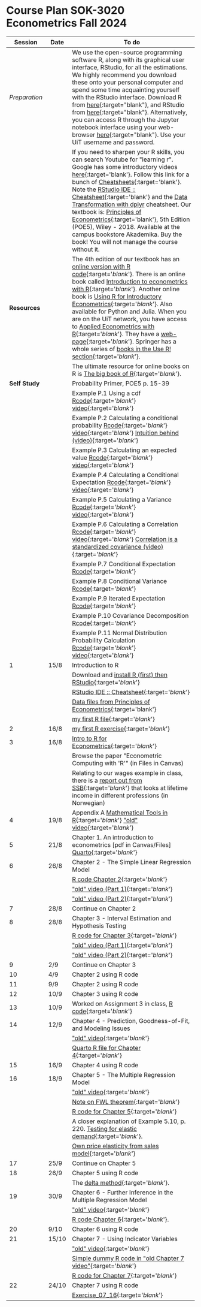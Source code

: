 # Course Plan SOK-3020 Econometrics Fall 2024

| Session  | Date | To do                                            |
|------------------|---------|------------------------------------------------------------------|
| *Preparation*    |         | We use the open-source programming software R, along with its graphical user interface, RStudio, for all the estimations. We highly recommend you download these onto your personal computer and spend some time acquainting yourself with the RStudio interface. Download R from [here](https://cloud.r-project.org/){:target="blank"}, and RStudio from [here](https://posit.co/download/rstudio-desktop/){:target="blank"}. Alternatively, you can access R through the Jupyter notebook interface using your web-browser [here](https://jupyter.uit.no){:target="blank"}. Use your UiT username and password.   |
|                  |          | If you need to sharpen your R skills, you can search Youtube for "learning r". Google has some introductory videos [here](https://www.youtube.com/playlist?list=PLOU2XLYxmsIK9qQfztXeybpHvru-TrqAP){:target='blank'}. Follow this link for a bunch of [Cheatsheets](https://posit.co/resources/cheatsheets/){:target='blank'}. Note the [RStudio IDE :: Cheatsheet](https://rstudio.github.io/cheatsheets/html/rstudio-ide.html){:target='blank'} and the [Data Transformation with dplyr](https://rstudio.github.io/cheatsheets/html/data-transformation.html) cheatsheet. Our textbook is: [Principles of Econometrics](http://principlesofeconometrics.com/poe5/poe5.html){:target='blank'}, 5th Edition (POE5), Wiley - 2018. Available at the campus bookstore Akademika. Buy the book! You will not manage the course without it. |
| **Resources** |            | The 4th edition of our textbook has an [online version with R code](https://bookdown.org/ccolonescu/RPoE4/){:target='_blank_'}. There is an online book called [Introduction to econometrics with R](https://www.econometrics-with-r.org/index.html){:target='_blank_'}. Another online book is [Using R for Introductory Econometrics](http://urfie.net){:target='_blank_'}. Also available for Python and Julia. When you are on the UiT network, you have access to [Applied Econometrics with R](https://link.springer.com/book/10.1007%2F978-0-387-77318-6){:target='_blank_'}. They have a [web-page](https://eeecon.uibk.ac.at/~zeileis/teaching/AER/){:target='_blank_'}. Springer has a whole series of [books in the Use R! section](https://link.springer.com/search?facet-series=%226991%22&facet-content-type=%22Book%22){:target='_blank_'}. |
|                  |         | The ultimate resource for online books on R is [The big book of R](https://www.bigbookofr.com/){:target='_blank_'}. |
| **Self Study** |     |  Probability Primer, POE5 p. 15-39 |
|   |   |  Example P.1 Using a cdf  [Rcode](https://raw.githubusercontent.com/uit-sok-3020-h23/uit-sok-3020-h23.github.io/main/example_p1%20using%20a%20cdf.R){:target='_blank_'}  [video](https://uit.cloud.panopto.eu/Panopto/Pages/Viewer.aspx?id=20d5f48a-e081-4ce0-b024-b0610078f235){:target='_blank_'}  |
|   |   | Example P.2 Calculating a conditional probability [Rcode](https://raw.githubusercontent.com/uit-sok-3020-h23/uit-sok-3020-h23.github.io/main/example_p2%20calculating%20a%20conditional%20probability.R){:target='_blank_'}  [video](https://uit.cloud.panopto.eu/Panopto/Pages/Viewer.aspx?id=ae78fd28-9635-41fe-a3a9-b0610078f247){:target='_blank_'}  [Intuition behind (video)](https://uit.cloud.panopto.eu/Panopto/Pages/Viewer.aspx?id=79a7b549-d8d7-4230-87fd-b0610078f23f){:target='_blank_'}  |  
|   |   | Example P.3 Calculating an expected value  [Rcode](https://raw.githubusercontent.com/uit-sok-3020-h23/uit-sok-3020-h23.github.io/main/example_p3%20calculating%20an%20expected%20value.R){:target='_blank_'}  [video](https://uit.cloud.panopto.eu/Panopto/Pages/Viewer.aspx?id=32f60538-9af0-4ea4-89f3-b0610078f0d9){:target='_blank_'}   |  
|   |   | Example P.4 Calculating a Conditional Expectation  [Rcode](https://raw.githubusercontent.com/uit-sok-3020-h23/uit-sok-3020-h23.github.io/main/example_p4%20calculating%20a%20conditional%20expectation.R){:target='_blank_'}  [video](https://uit.cloud.panopto.eu/Panopto/Pages/Viewer.aspx?id=7f00a56e-92b0-4c21-8073-b0610078f577){:target='_blank_'}   |  
|   |   | Example P.5 Calculating a Variance  [Rcode](https://raw.githubusercontent.com/uit-sok-3020-h23/uit-sok-3020-h23.github.io/main/example_p5%20calculating%20a%20variance.R){:target='_blank_'}  [video](https://uit.cloud.panopto.eu/Panopto/Pages/Viewer.aspx?id=d75b1ca0-b337-4438-b4b5-b0610078f64c){:target='_blank_'}   |  
|   |   | Example P.6 Calculating a Correlation [Rcode](https://raw.githubusercontent.com/uit-sok-3020-h23/uit-sok-3020-h23.github.io/main/example_p6%20calculating%20a%20correlation.R){:target='_blank_'}  [video](https://uit.cloud.panopto.eu/Panopto/Pages/Viewer.aspx?id=64831e5e-8ca8-41db-b18b-b0610078f747){:target='_blank_'} [Correlation is a standardized covariance (video)](https://uit.cloud.panopto.eu/Panopto/Pages/Viewer.aspx?id=068b0fb1-4f62-49c6-86f7-b0610078f56e){:target='_blank_'}   |  
|   |   | Example P.7 Conditional Expectation  [Rcode](https://raw.githubusercontent.com/uit-sok-3020-h23/uit-sok-3020-h23.github.io/main/example_p7%20conditional%20expectation.R){:target='_blank_'}     |  
|   |   | Example P.8 Conditional Variance  [Rcode](https://raw.githubusercontent.com/uit-sok-3020-h23/uit-sok-3020-h23.github.io/main/example_p8%20conditional%20variance.R){:target='_blank_'}     |  
|   |   | Example P.9 Iterated Expectation  [Rcode](https://raw.githubusercontent.com/uit-sok-3020-h23/uit-sok-3020-h23.github.io/main/example_p9%20iterated%20expectation.R){:target='_blank_'}     |  
|   |   | Example P.10 Covariance Decomposition  [Rcode](https://raw.githubusercontent.com/uit-sok-3020-h23/uit-sok-3020-h23.github.io/main/example_p10%20covariance%20decomposition.R){:target='_blank_'}   |  
|   |   | Example P.11 Normal Distribution Probability Calculation  [Rcode](https://raw.githubusercontent.com/uit-sok-3020-h23/uit-sok-3020-h23.github.io/main/example_p11-normal-distribution-probability-calculation.R){:target='_blank_'}  [video](https://uit.cloud.panopto.eu/Panopto/Pages/Viewer.aspx?id=ed10162c-003a-441f-bc7f-b06200d77a64){:target='_blank_'}   |  
| 1  |   15/8 | Introduction to R|
|    |       |   Download and [install R (first) then RStudio](https://posit.co/download/rstudio-desktop/){:target='_blank_'} |
|    |       |  [RStudio IDE :: Cheatsheet](https://rstudio.github.io/cheatsheets/html/rstudio-ide.html){:target='_blank_'}   |
|    |       |  [Data files from Principles of Econometrics](https://www.principlesofeconometrics.com/poe5/poe5data.html){:target='blank'}       |
|    |       |  [my first R file](https://raw.githubusercontent.com/uit-sok-3020-h24/uit-sok-3020-h24.github.io/main/my%20first%20r%20file.R){:target='_blank_'} |
| 2  | 16/8      | [my first R exercise](https://raw.githubusercontent.com/uit-sok-3020-h24/uit-sok-3020-h24.github.io/main/my_first_exercise.R){:target='_blank_'}  |
| 3  | 16/8    |  [Intro to R for Econometrics](https://raw.githubusercontent.com/uit-sok-3020-h24/uit-sok-3020-h24.github.io/main/intro%20to%20R%20for%20econometrics.qmd){:target='_blank_'} |
|    | | Browse the paper "Econometric Computing with 'R'" (in Files in Canvas) |
|    |  | Relating to our wages example in class, there is a [report out from SSB](https://www.ssb.no/inntekt-og-forbruk/inntekt-og-formue/artikler/forskjeller-i-livslopsinntekt-mellom-utdanningsgrupper/_/attachment/inline/fbc61677-a679-4edd-93d8-c6095b866d0d:138a258371f5d983314e8175b97bb5ed5adc04e3/RAPP2023-26.pdf){:target='_blank_'} that looks at lifetime income in different professions (in Norwegian) |
| 4  | 19/8  | Appendix A [Mathematical Tools in R](https://raw.githubusercontent.com/uit-sok-3020-h24/uit-sok-3020-h24.github.io/main/Appendix_A_annotated.R){:target='_blank_'} ["old" video](https://uit.cloud.panopto.eu/Panopto/Pages/Viewer.aspx?id=e39c6666f51844efa636aee500c51b7a){:target='_blank_'}    |
| 5  | 21/8 | Chapter 1. An introduction to econometrics  [pdf in Canvas/Files] [Quarto](https://raw.githubusercontent.com/uit-sok-3020-h24/uit-sok-3020-h24.github.io/main/chap1_why_study_econometrics.qmd){:target='_blank_'} |
| 6  | 26/8 |  Chapter 2 - The Simple Linear Regression Model |
|    |     |   [R code Chapter 2](https://raw.githubusercontent.com/uit-sok-3020-h24/uit-sok-3020-h24.github.io/main/R_code_Chapter_2.R){:target='_blank_'}  |
|    |     |   ["old" video (Part 1)](https://uit.cloud.panopto.eu/Panopto/Pages/Viewer.aspx?id=8cafa645-c30b-465a-a992-aee500c4723a){:target='_blank_'}     |
|    |     |   ["old" video (Part 2)](https://uit.cloud.panopto.eu/Panopto/Pages/Viewer.aspx?id=fe2607de-2c56-492f-87bd-aee500c57671){:target='_blank_'}  |
| 7 | 28/8 | Continue on Chapter 2 |
| 8 | 28/8 | Chapter 3 - Interval Estimation and Hypothesis Testing   |
|    |      |  [R code for Chapter 3](https://raw.githubusercontent.com/uit-sok-3020-h24/uit-sok-3020-h24.github.io/main/Chapter_3.R){:target='_blank_'}    |
|    |      |   ["old" video (Part 1)](https://uit.cloud.panopto.eu/Panopto/Pages/Viewer.aspx?id=e319d74e-c548-4de3-b6f5-aee500c4d176){:target='_blank_'}     |
|    |      |   ["old" video (Part 2)](https://uit.cloud.panopto.eu/Panopto/Pages/Viewer.aspx?id=4d290fdc-36ae-4d2d-8495-aee500c57827){:target='_blank_'}     |
| 9 | 2/9  | Continue on Chapter 3 |
| 10 | 4/9 | Chapter 2 using R code |
| 11 | 9/9 | Chapter 2 using R code |
| 12 | 10/9  |  Chapter 3 using R code |
|13  | 10/9  | Worked on Assignment 3 in class, [R code](https://raw.githubusercontent.com/uit-sok-3020-h24/uit-sok-3020-h24.github.io/main/assig3.R){:target='_blank_'}  |
|14  | 12/9  | Chapter 4 - Prediction, Goodness-of-Fit, and Modeling Issues   |
|    |      | ["old" video](https://uit.cloud.panopto.eu/Panopto/Pages/Viewer.aspx?id=befb571c-77a5-4919-b3e5-aee500c4b463){:target='_blank_'} |
|    |      |  [Quarto R file for Chapter 4](https://raw.githubusercontent.com/uit-sok-3020-h24/uit-sok-3020-h24.github.io/main/Chapter_4.qmd){:target='_blank_'} | 
| 15 | 16/9  | Chapter 4 using R code |
| 16 | 18/9  | Chapter 5 - The Multiple Regression Model  |
|     |      |   ["old" video](https://uit.cloud.panopto.eu/Panopto/Pages/Viewer.aspx?id=d3c5a562-fdf8-48f6-9b49-aee500c5236b){:target='_blank_'}     |
|     |      |  [Note on FWL theorem](https://uit-sok-3020-h24.github.io/FWL_theorem.pdf){:target='_blank_'}   |
|     |      |  [R code for Chapter 5](https://raw.githubusercontent.com/uit-sok-3020-h24/uit-sok-3020-h24.github.io/main/Chapter%205.R){:target='_blank_'}     |
|     |      |  A closer explanation of Example 5.10, p. 220. [Testing for elastic demand](https://en.wikipedia.org/wiki/Total_revenue_test){:target='_blank_'}.   |
|     |      |  [Own price elasticity from sales model](https://uit-sok-3020-h24.github.io/elasticity_in_sales_model.pdf){:target='_blank_'}       |
| 17 | 25/9  | Continue on Chapter 5 |
| 18 | 26/9  | Chapter 5 using R code |
|     |      | The [delta method](https://raw.githubusercontent.com/uit-sok-3020-h24/uit-sok-3020-h24.github.io/main/delta_method.R){:target='_blank_'}.   | 
| 19 | 30/9  |  Chapter 6 - Further Inference in the Multiple Regression Model   |
|     |      |   ["old" video](https://uit.cloud.panopto.eu/Panopto/Pages/Viewer.aspx?id=f7414982-3db6-4bb2-925b-aee500c49725){:target='_blank_'}     |
|     |      |  [R code Chapter 6](https://raw.githubusercontent.com/uit-sok-3020-h24/uit-sok-3020-h24.github.io/main/chapter_6.R){:target='_blank_'}.                      |
| 20 | 9/10  | Chapter 6 using R code |
| 21  | 15/10 | Chapter 7 - Using Indicator Variables    |
|    |      |  ["old" video](https://uit.cloud.panopto.eu/Panopto/Pages/Viewer.aspx?id=0cc6111f-0182-4bee-aa59-aee500c5110b){:target='_blank_'}                      | 
|    |      |   [Simple dummy R code in "old Chapter 7 video"](https://raw.githubusercontent.com/uit-sok-3020-h23/uit-sok-3020-h23.github.io/main/simple_dummy.R){:target='_blank_'}         | 
|    |      |  [R code for Chapter 7](https://raw.githubusercontent.com/uit-sok-3020-h24/uit-sok-3020-h24.github.io/main/chapter_7.R){:target='_blank_'}           |
| 22   |  24/10   |   Chapter 7 using R code                      |
|    |      |    [Exercise_07_16](https://github.com/uit-sok-3020-h24/uit-sok-3020-h24.github.io/blob/main/Exercise_07_16.R){:target='_blank_'}                      |









